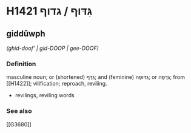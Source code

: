 # H1421 גִּדּוּף / גדוף

## giddûwph

_(ghid-doof' | ɡid-DOOP | ɡee-DOOF)_

### Definition

masculine noun; or (shortened) גִּדֻּף; and (feminine) גִּדּוּפָה; or גִּדֻּפָה; from [[H1422]]; vilification; reproach, reviling.

- revilings, reviling words
### See also

[[G3680]]

